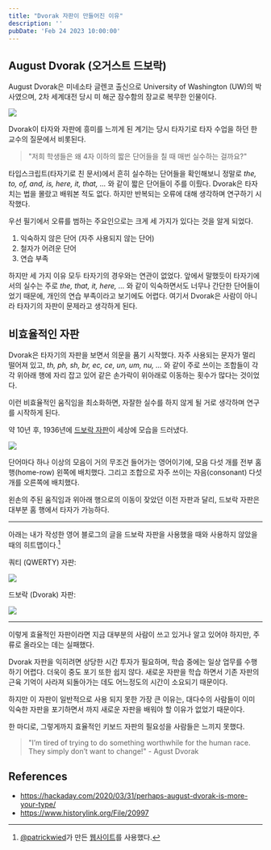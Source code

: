 ```yaml
---
title: "Dvorak 자판이 만들어진 이유"
description: ''
pubDate: 'Feb 24 2023 10:00:00'
---
```


## August Dvorak (오거스트 드보락)

August Dvorak은 미네소타 글렌코 출신으로 University of Washington (UW)의 박사였으며, 2차 세계대전 당시 미 해군 잠수함의 장교로 복무한 인물이다.

![](/images/why_the_dvorak_keyboard_was_created/img1.webp)

Dvorak이 타자와 자판에 흥미를 느끼게 된 계기는 당시 타자기로 타자 수업을 하던 한 교수의 질문에서 비롯된다.

> "저희 학생들은 왜 4자 이하의 짧은 단어들을 칠 때 매번 실수하는 걸까요?"

타입스크립트(타자기로 친 문서)에서 흔히 실수하는 단어들을 확인해보니 정말로 _the, to, of, and, is, here, it, that, ..._ 와 같이 짧은 단어들이 주를 이뤘다. Dvorak은 타자 치는 법을 몰랐고 배워본 적도 없다. 하지만 반복되는 오류에 대해 생각하며 연구하기 시작했다.

우선 필기에서 오류를 범하는 주요인으로는 크게 세 가지가 있다는 것을 알게 되었다.

1. 익숙하지 않은 단어 (자주 사용되지 않는 단어)
2. 철자가 어려운 단어
3. 연습 부족

하지만 세 가지 이유 모두 타자기의 경우와는 연관이 없었다. 앞에서 말했듯이 타자기에서의 실수는 주로 _the, that, it, here, ..._ 와 같이 익숙하면서도 너무나 간단한 단어들이었기 때문에, 개인의 연습 부족이라고 보기에도 어렵다. 여기서 Dvorak은 사람이 아니라 타자기의 자판이 문제라고 생각하게 된다.

## 비효율적인 자판

Dvorak은 타자기의 자판을 보면서 의문을 품기 시작했다. 자주 사용되는 문자가 멀리 떨어져 있고, _th, ph, sh, br, ec, ce, un, um, nu, ..._ 와 같이 주로 쓰이는 조합들이 각각 위아래 행에 자리 잡고 있어 같은 손가락이 위아래로 이동하는 횟수가 많다는 것이었다.

이런 비효율적인 움직임을 최소화하면, 자잘한 실수를 하지 않게 될 거로 생각하며 연구를 시작하게 된다.

약 10년 후, 1936년에 [드보락 자판](https://image-ppubs.uspto.gov/dirsearch-public/print/downloadPdf/2040248)이 세상에 모습을 드러냈다.

![](/images/why_the_dvorak_keyboard_was_created/img2.webp)

단어마다 하나 이상의 모음이 거의 무조건 들어가는 영어이기에, 모음 다섯 개를 전부 홈 행(home-row) 왼쪽에 배치했다. 그리고 조합으로 자주 쓰이는 자음(consonant) 다섯 개를 오른쪽에 배치했다.

왼손의 주된 움직임과 위아래 행으로의 이동이 잦았던 이전 자판과 달리, 드보락 자판은 대부분 홈 행에서 타자가 가능하다.

---

아래는 내가 작성한 영어 블로그의 글을 드보락 자판을 사용했을 때와 사용하지 않았을때의 히트맵이다.[^b]

쿼티 (QWERTY) 자판:

![](/images/why_the_dvorak_keyboard_was_created/img3.webp)

드보락 (Dvorak) 자판:

![](/images/why_the_dvorak_keyboard_was_created/img4.webp)


---

이렇게 효율적인 자판이라면 지금 대부분의 사람이 쓰고 있거나 알고 있어야 하지만, 주류로 올라오는 데는 실패했다.

Dvorak 자판을 익히려면 상당한 시간 투자가 필요하며, 학습 중에는 일상 업무를 수행하기 어렵다. 더욱이 중도 포기 또한 쉽지 않다. 새로운 자판을 학습 하면서 기존 자판의 근육 기억이 사라져 되돌아가는 데도 어느정도의 시간이 소요되기 때문이다.

하지만 이 자판이 일반적으로 사용 되지 못한 가장 큰 이유는, 대다수의 사람들이 이미 익숙한 자판을 포기하면서 까지 새로운 자판을 배워야 할 이유가 없었기 때문이다.

한 마디로, 그렇게까지 효율적인 키보드 자판의 필요성을 사람들은 느끼지 못했다.

> "I’m tired of trying to do something worthwhile for the human race. They simply don’t want to change!" - Agust Dvorak

## References
- <https://hackaday.com/2020/03/31/perhaps-august-dvorak-is-more-your-type/>
- <https://www.historylink.org/File/20997>

[^b]: [@patrickwied](https://twitter.com/patrickwied)가 만든 [웹사이트](https://www.patrick-wied.at/projects/heatmap-keyboard/)를 사용했다.
[^c]: 드보락 자판의 초기 모습 From Typewriting Behavior via [Kristina Panos](https://hackaday.com/author/cornbreadninja/)
